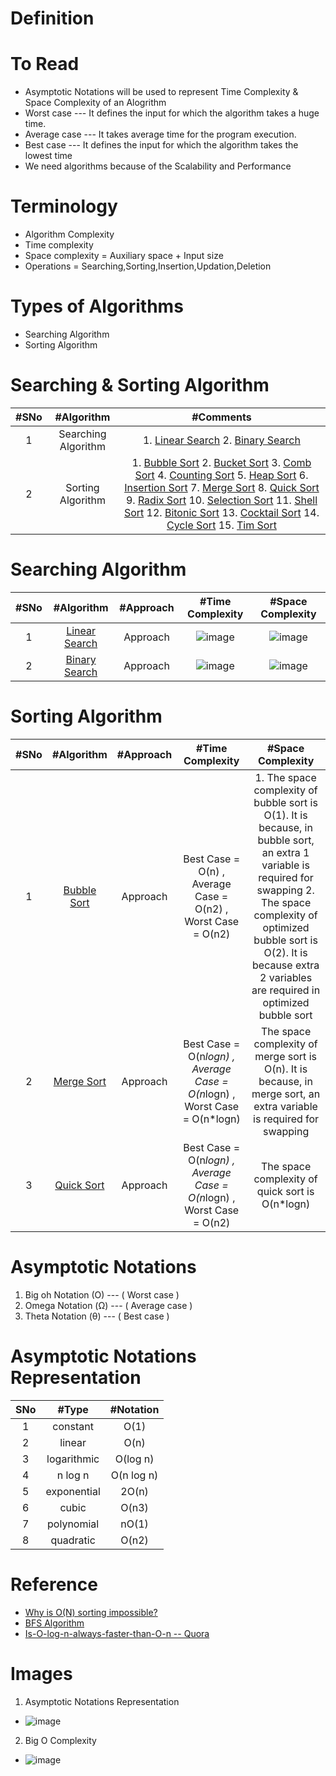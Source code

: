 # Definition

# To Read
* Asymptotic Notations will be used to represent Time Complexity & Space Complexity of an Alogrithm
* Worst case --- It defines the input for which the algorithm takes a huge time.
* Average case --- It takes average time for the program execution.
* Best case --- It defines the input for which the algorithm takes the lowest time
* We need algorithms because of the Scalability and Performance

# Terminology
* Algorithm Complexity
* Time complexity
* Space complexity = Auxiliary space + Input size
* Operations = Searching,Sorting,Insertion,Updation,Deletion

# Types of Algorithms
* Searching Algorithm
* Sorting Algorithm

# Searching & Sorting Algorithm
|#SNo| #Algorithm  | #Comments |
| :---: | :---: | :---: | 
|1| Searching Algorithm | 1. [Linear Search](https://www.javatpoint.com/linear-search) 2. [Binary Search](https://www.javatpoint.com/binary-search)|
|2| Sorting Algorithm | 1. [Bubble Sort](https://www.javatpoint.com/bubble-sort) 2. [Bucket Sort](https://www.javatpoint.com/bucket-sort) 3. [Comb Sort](https://www.javatpoint.com/comb-sort) 4. [Counting Sort](https://www.javatpoint.com/counting-sort) 5. [Heap Sort](https://www.javatpoint.com/heap-sort) 6. [Insertion Sort](https://www.javatpoint.com/insertion-sort) 7. [Merge Sort](https://www.javatpoint.com/merge-sort) 8. [Quick Sort](https://www.javatpoint.com/quick-sort) 9. [Radix Sort](https://www.javatpoint.com/radix-sort) 10. [Selection Sort](https://www.javatpoint.com/selection-sort) 11. [Shell Sort](https://www.javatpoint.com/shell-sort) 12. [Bitonic Sort](https://www.javatpoint.com/bitonic-sort) 13. [Cocktail Sort](https://www.javatpoint.com/cocktail-sort) 14. [Cycle Sort](https://www.javatpoint.com/cycle-sort) 15. [Tim Sort](https://www.javatpoint.com/tim-sort) |


# Searching Algorithm
|#SNo| #Algorithm  | #Approach |#Time Complexity | #Space Complexity |
| :---: | :---: | :---: |:---: |:---: |
|1| [Linear Search](https://www.javatpoint.com/linear-search) |Approach |![image](https://user-images.githubusercontent.com/7721150/163672267-a20e0090-6f73-4eab-911a-a3e10f15fc5b.png) |![image](https://user-images.githubusercontent.com/7721150/163672279-bb670ef3-10a2-462a-ae8c-713881076b2b.png) |
|2| [Binary Search](https://www.javatpoint.com/binary-search) |Approach| ![image](https://user-images.githubusercontent.com/7721150/163672426-bc8e6a9d-409f-4ec1-9fec-975d0a49826f.png)|![image](https://user-images.githubusercontent.com/7721150/163672445-0df32fef-7d46-4113-b627-ab1bfb7d237c.png) |


# Sorting Algorithm
|#SNo| #Algorithm  | #Approach |#Time Complexity | #Space Complexity |
| :---: | :---: | :---: |:---: |:---: |
|1| [Bubble Sort](https://www.javatpoint.com/bubble-sort) |Approach| Best Case = O(n) , Average Case = O(n2) , Worst Case = O(n2)| 1. The space complexity of bubble sort is O(1). It is because, in bubble sort, an extra 1 variable is required for swapping 2. The space complexity of optimized bubble sort is O(2). It is because  extra 2 variables are required in optimized bubble sort |
|2|[Merge Sort](https://www.javatpoint.com/merge-sort)|Approach|Best Case = O(n*logn) , Average Case = O(n*logn) , Worst Case = O(n*logn)|The space complexity of merge sort is O(n). It is because, in merge sort, an extra variable is required for swapping|
|3|[Quick Sort](https://www.javatpoint.com/quick-sort)|Approach|Best Case = O(n*logn) , Average Case = O(n*logn) , Worst Case = O(n2)|The space complexity of quick sort is O(n*logn)|

# Asymptotic Notations
1. Big oh Notation (O) --- ( Worst case )
2. Omega Notation (Ω) --- ( Average case )
3. Theta Notation (θ) --- ( Best case )

# Asymptotic Notations Representation
|SNo| #Type  | #Notation |
| :---: | :---: | :---: |
| 1 | constant | O(1) |
| 2 | linear |O(n) |
| 3 | logarithmic |O(log n) |
| 4 | n log n |O(n log n) |
| 5 | exponential |2O(n) |
| 6 | cubic |O(n3) |
| 7 | polynomial |nO(1) |
| 8 | quadratic |O(n2) |



# Reference
* [Why is O(N) sorting impossible?](https://www.youtube.com/watch?v=4Q72kbwyEmk&list=RDCMUCRPMAqdtSgd0Ipeef7iFsKw&index=25)
* [BFS Algorithm](https://www.javatpoint.com/breadth-first-search-algorithm)
* [Is-O-log-n-always-faster-than-O-n -- Quora](https://www.quora.com/Is-O-log-n-always-faster-than-O-n)
  
# Images
1. Asymptotic Notations Representation
* ![image](https://user-images.githubusercontent.com/7721150/177767972-8abe6522-fcaf-429c-8a70-7056b646e6b7.png)
2. Big O Complexity
* ![image](https://user-images.githubusercontent.com/7721150/177769322-aa6fb00d-6bbe-4fe6-b854-0b48faae3bd9.png)


